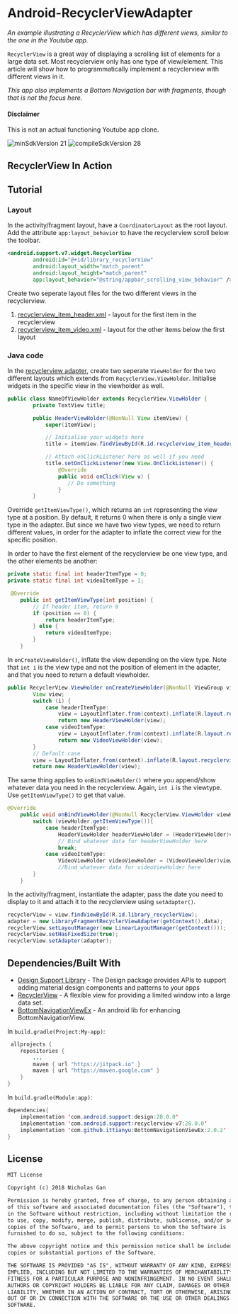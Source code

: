 # Android-RecyclerViewAdapter
_An example illustrating a RecyclerView which has different views, similar to the one in the Youtube app._

`RecyclerView` is a great way of displaying a scrolling list of elements for a large data set. Most recyclerview only has one type of view/element. This article will show how to programmatically implement a recyclerview with different views in it.

_This app also implements a Bottom Navigation bar with fragments, though that is not the focus here._

#### Disclaimer
This is not an actual functioning Youtube app clone.
<br>

<img src="https://img.shields.io/badge/minSdkVersion-21-red.svg?style=true" alt="minSdkVersion 21" data-canonical-src="https://img.shields.io/badge/minSdkVersion-24-red.svg?style=true" style="max-width:100%;"> <img src=https://img.shields.io/badge/compileSdkVersion-28-brightgreen.svg alt="compileSdkVersion 28" data-canonical-src="https://img.shields.io/badge/compileSdkVersion-27-yellow.svg?style=true" style="max-width:100%;">

## RecyclerView In Action

## Tutorial
### Layout
In the activity/fragment layout, have a `CoordinatorLayout` as the root layout. Add the attribute `app:layout_behavior` to have the recyclerview scroll below the toolbar.
```xml
<android.support.v7.widget.RecyclerView
        android:id="@+id/library_recyclerView"
        android:layout_width="match_parent"
        android:layout_height="match_parent"
        app:layout_behavior="@string/appbar_scrolling_view_behavior" />
```

Create two seperate layout files for the two different views in the recyclerview.
1. [recyclerview_item_header.xml](https://github.com/wRorsjakz/Android-RecyclerViewAdapter/blob/master/app/src/main/res/layout/recyclerview_item_header.xml) - layout for the first item in the recyclerview
2. [recyclerview_item_video.xml](https://github.com/wRorsjakz/Android-RecyclerViewAdapter/blob/master/app/src/main/res/layout/recyclerview_item_video.xml) - layout for the other items below the first layout

### Java code
In the [recyclerview adapter](https://github.com/wRorsjakz/Android-RecyclerViewAdapter/blob/master/app/src/main/java/com/example/user/youtubelibrarypageclone/LibraryFragmentRecyclerViewAdapter.java), create two seperate `ViewHolder` for the two different layouts which extends from `RecyclerView.ViewHolder`. Initialise widgets in the specific view in the viewholder as well. 
```java
public class NameOfViewHolder extends RecyclerView.ViewHolder {
        private TextView title;

        public HeaderViewHolder(@NonNull View itemView) {
            super(itemView);

            // Initialise your widgets here
            title = itemView.findViewById(R.id.recyclerview_item_header_title);

            // Attach onClickListener here as well if you need
            title.setOnClickListener(new View.OnClickListener() {
                @Override
                public void onClick(View v) {
                   // Do something
                }
        }
```

Override `getItemViewType()`, which returns an `int` representing the view type at a position. By default, it returns 0 when there is only a single view type in the adapter. But since we have two view types, we need to return different values, in order for the adapter to inflate the correct view for the specific position.

In order to have the first element of the recyclerview be one view type, and the other elements be another:
```java
private static final int headerItemType = 0;
private static final int videoItemType = 1;

 @Override
    public int getItemViewType(int position) {
        // If header item, return 0
        if (position == 0) {
            return headerItemType;
        } else {
            return videoItemType;
        }
    }
```
In `onCreateViewHolder()`, inflate the view depending on the view type.
Note that `int i` is the view type and not the position of element in the adapter, and that you need to return a default viewholder.
```java
public RecyclerView.ViewHolder onCreateViewHolder(@NonNull ViewGroup viewGroup, int i) {
        View view;
        switch (i) {
            case headerItemType:
                view = LayoutInflater.from(context).inflate(R.layout.recyclerview_item_header,viewGroup,false);
                return new HeaderViewHolder(view);
            case videoItemType:
                view = LayoutInflater.from(context).inflate(R.layout.recyclerview_item_video,viewGroup,false);
                return new VideoViewHolder(view);
        }
        // Default case
        view = LayoutInflater.from(context).inflate(R.layout.recyclerview_item_header,viewGroup,false);
        return new HeaderViewHolder(view);
```
The same thing applies to `onBindViewHolder()` where you append/show whatever data you need in the recyclerview. Again, `int i` is the viewtype. Use `getItemViewType()` to get that value.
```java
@Override
    public void onBindViewHolder(@NonNull RecyclerView.ViewHolder viewHolder, int i) {
        switch (viewHolder.getItemViewType()){
            case headerItemType:
                HeaderViewHolder headerViewHolder = (HeaderViewHolder)viewHolder;
                // Bind whatever data for headerViewHolder here
                break;
            case videoItemType:
                VideoViewHolder videoViewHolder = (VideoViewHolder)viewHolder;
                //Bind whatever data for videoViewHolder here
        }
    }
```
In the activity/fragment, instantiate the adapter, pass the date you need to display to it and attach it to the recyclerview using `setAdapter()`.
```java
recyclerView = view.findViewById(R.id.library_recyclerView);
adapter = new LibraryFragmentRecyclerViewAdapter(getContext(),data);
recyclerView.setLayoutManager(new LinearLayoutManager(getContext()));
recyclerView.setHasFixedSize(true);
recyclerView.setAdapter(adapter);
```

## Dependencies/Built With
- [Design Support Library](https://developer.android.com/reference/android/support/design/package-summary) - The Design package provides APIs to support adding material design components and patterns to your apps
- [RecyclerView](https://developer.android.com/reference/android/support/v7/widget/RecyclerView) - A flexible view for providing a limited window into a large data set.
- [BottomNavigationViewEx](https://github.com/ittianyu/BottomNavigationViewEx) - An android lib for enhancing BottomNavigationView.

In `build.gradle(Project:My-app)`:
```java
 allprojects {   
    repositories {
        ...
        maven { url "https://jitpack.io" }
        maven { url "https://maven.google.com" }
    }
}
```
In `build.gradle(Module:app)`:
```java
dependencies{
    implementation 'com.android.support:design:28.0.0'
    implementation 'com.android.support:recyclerview-v7:28.0.0'
    implementation 'com.github.ittianyu:BottomNavigationViewEx:2.0.2'
}
```
## License
```tex
MIT License

Copyright (c) 2018 Nicholas Gan

Permission is hereby granted, free of charge, to any person obtaining a copy
of this software and associated documentation files (the "Software"), to deal
in the Software without restriction, including without limitation the rights
to use, copy, modify, merge, publish, distribute, sublicense, and/or sell
copies of the Software, and to permit persons to whom the Software is
furnished to do so, subject to the following conditions:

The above copyright notice and this permission notice shall be included in all
copies or substantial portions of the Software.

THE SOFTWARE IS PROVIDED "AS IS", WITHOUT WARRANTY OF ANY KIND, EXPRESS OR
IMPLIED, INCLUDING BUT NOT LIMITED TO THE WARRANTIES OF MERCHANTABILITY,
FITNESS FOR A PARTICULAR PURPOSE AND NONINFRINGEMENT. IN NO EVENT SHALL THE
AUTHORS OR COPYRIGHT HOLDERS BE LIABLE FOR ANY CLAIM, DAMAGES OR OTHER
LIABILITY, WHETHER IN AN ACTION OF CONTRACT, TORT OR OTHERWISE, ARISING FROM,
OUT OF OR IN CONNECTION WITH THE SOFTWARE OR THE USE OR OTHER DEALINGS IN THE
SOFTWARE.
```